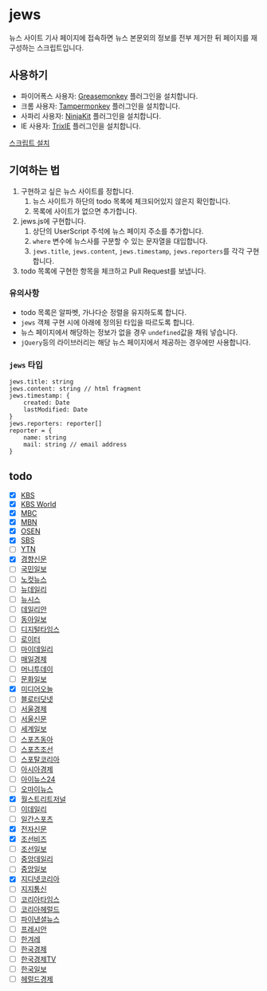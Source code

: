 # jews

뉴스 사이트 기사 페이지에 접속하면 뉴스 본문외의 정보를 전부 제거한 뒤 페이지를 재구성하는 스크립트입니다.


## 사용하기

* 파이어폭스 사용자: [Greasemonkey](https://addons.mozilla.org/ko/firefox/addon/greasemonkey/) 플러그인을 설치합니다.
* 크롬 사용자: [Tampermonkey](https://chrome.google.com/webstore/detail/tampermonkey/dhdgffkkebhmkfjojejmpbldmpobfkfo) 플러그인을 설치합니다.
* 사파리 사용자: [NinjaKit](https://github.com/os0x/NinjaKit) 플러그인을 설치합니다.
* IE 사용자: [TrixIE](http://sourceforge.net/projects/trixiewpf45/) 플러그인을 설치합니다.

[스크립트 설치](https://raw.githubusercontent.com/disjukr/jews/master/jews.js)


## 기여하는 법

1. 구현하고 싶은 뉴스 사이트를 정합니다.
    1. 뉴스 사이트가 하단의 todo 목록에 체크되어있지 않은지 확인합니다.
    2. 목록에 사이트가 없으면 추가합니다.
2. jews.js에 구현합니다.
    1. 상단의 UserScript 주석에 뉴스 페이지 주소를 추가합니다.
    2. `where` 변수에 뉴스사를 구분할 수 있는 문자열을 대입합니다.
    3. `jews.title`, `jews.content`, `jews.timestamp`, `jews.reporters`를 각각 구현합니다.
3. todo 목록에 구현한 항목을 체크하고 Pull Request를 보냅니다.

### 유의사항

* todo 목록은 알파벳, 가나다순 정렬을 유지하도록 합니다.
* `jews` 객체 구현 시에 아래에 정의된 타입을 따르도록 합니다.
* 뉴스 페이지에서 해당하는 정보가 없을 경우 `undefined`값을 채워 넣습니다.
* `jQuery`등의 라이브러리는 해당 뉴스 페이지에서 제공하는 경우에만 사용합니다.

### `jews` 타입

```
jews.title: string
jews.content: string // html fragment
jews.timestamp: {
    created: Date
    lastModified: Date
}
jews.reporters: reporter[]
reporter = {
    name: string
    mail: string // email address
}
```


## todo

* [x] [KBS](http://news.kbs.co.kr)
* [x] [KBS World](http://world.kbs.co.kr)
* [x] [MBC](http://imnews.imbc.com)
* [x] [MBN](http://mbn.mk.co.kr)
* [x] [OSEN](http://osen.mt.co.kr)
* [x] [SBS](http://news.sbs.co.kr)
* [ ] [YTN](http://www.ytn.co.kr)
* [x] [경향신문](http://www.khan.co.kr)
* [ ] [국민일보](http://www.kmib.co.kr)
* [ ] [노컷뉴스](http://www.nocutnews.co.kr)
* [ ] [뉴데일리](http://www.newdaily.co.kr)
* [ ] [뉴시스](http://www.newsis.com)
* [ ] [데일리안](http://www.dailian.co.kr)
* [ ] [동아일보](http://www.donga.com)
* [ ] [디지털타임스](http://www.dt.co.kr)
* [ ] [로이터](http://www.reuters.com)
* [ ] [마이데일리](http://www.mydaily.co.kr)
* [ ] [매일경제](http://www.mk.co.kr)
* [ ] [머니투데이](http://www.mt.co.kr)
* [ ] [문화일보](http://www.munhwa.com)
* [x] [미디어오늘](http://www.mediatoday.co.kr)
* [ ] [블로터닷넷](http://www.bloter.net)
* [ ] [서울경제](http://economy.hankooki.com)
* [ ] [서울신문](http://www.seoul.co.kr)
* [ ] [세계일보](http://www.segye.com)
* [ ] [스포츠동아](http://sports.donga.com)
* [ ] [스포츠조선](http://sports.chosun.com)
* [ ] [스포탈코리아](http://www.sportalkorea.com)
* [ ] [아시아경제](http://www.asiae.co.kr)
* [ ] [아이뉴스24](http://www.inews24.com)
* [ ] [오마이뉴스](http://www.ohmynews.com)
* [x] [월스트리트저널](http://kr.wsj.com)
* [ ] [이데일리](http://www.edaily.co.kr)
* [ ] [일간스포츠](http://isplus.joins.com)
* [x] [전자신문](http://www.etnews.com)
* [x] [조선비즈](http://biz.chosun.com)
* [ ] [조선일보](http://www.chosun.com)
* [ ] [중앙데일리](http://koreajoongangdaily.joins.com)
* [ ] [중앙일보](http://joongang.joins.com)
* [x] [지디넷코리아](http://www.zdnet.co.kr)
* [ ] [지지통신](http://www.jiji.com)
* [ ] [코리아타임스](http://www.koreatimes.co.kr)
* [ ] [코리아헤럴드](http://www.koreaherald.com)
* [ ] [파이낸셜뉴스](http://www.fnnews.com)
* [ ] [프레시안](http://www.pressian.com)
* [ ] [한겨레](http://www.hani.co.kr)
* [ ] [한국경제](http://www.hankyung.com)
* [ ] [한국경제TV](http://www.wownet.co.kr)
* [ ] [한국일보](http://www.hankookilbo.com)
* [ ] [헤럴드경제](http://biz.heraldcorp.com)
